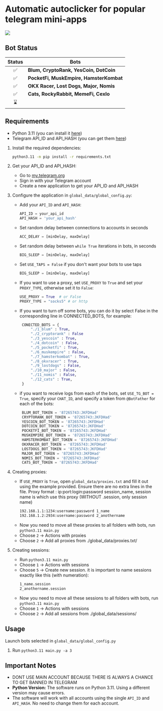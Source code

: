 
# Automatic autoclicker for popular telegram mini-apps
![](https://i.ibb.co/7QBLHsT/result.png)

## Bot Status

| Status | Bots                                            |
|:------:|-------------------------------------------------|
|   ✅   | **Blum, CryptoRank, YesCoin, DotCoin**       |
|   ✅   | **PocketFi, MuskEmpire, HamsterKombat**       |
|   ✅   | **OKX Racer, Lost Dogs, Major, Nomis**                       |
|   ✅   | **Cats, RockyRabbit, MemeFi, CexIo**                      |
|   ⌛   |                               |

## Requirements
- Python 3.11 (you can install it [here](https://www.python.org/downloads/release/python-3110/))
- Telegram API_ID and API_HASH (you can get them [here](https://my.telegram.org/auth?to=apps))

1. Install the required dependencies:
   ```bash
   python3.11 -m pip install -r requirements.txt
   ```

2. Get your API_ID and API_HASH:
   - Go to [my.telegram.org](https://my.telegram.org/auth?to=apps)
   - Sign in with your Telegram account
   - Create a new application to get your API_ID and API_HASH

3. Configure the application in `global_data/global_config.py`:
   - Add your `API_ID` and `API_HASH`:
     ```python
     API_ID = your_api_id
     API_HASH = 'your_api_hash'
     ```

   - Set random delay between connections to accounts in seconds
     ```python
     ACC_DELAY = [minDelay, maxDelay]
     ```
     
   - Set random delay between ```while True``` iterations in bots, in seconds
     ```python
     BIG_SLEEP = [minDelay, maxDelay]
     ```
     
   - Set `USE_TAPS = False` if you don't want your bots to use taps 
     ```python
     BIG_SLEEP = [minDelay, maxDelay]
     ```

   - If you want to use a proxy, set `USE_PROXY` to `True` and set your `PROXY_TYPE`, otherwise set it to `False`:
     ```python
     USE_PROXY = True  # or False
     PROXY_TYPE = "socks5" # or http
     ```
     
   - If you want to turn off some bots, you can do it by select False in the corresponding line in CONNECTED_BOTS, for example:
     ```python
      CONECTED_BOTS = {
          "./1_blum" : True,
          "./2_cryptorank" : False
          "./3_yescoin" : True,
          "./4_dotcoin" : False,
          "./5_pocketfi" : True,
          "./6_muskempire" : False,
          "./7_hamsterkombat" : True,
          "./8_okxracer" : True,
          "./9_lostdogs" : False,
          "./10_major" : False,
          "./11_nomis" : False,
          "./12_cats" : True,
      }

     ```

   - if you want to receive logs from each of the bots, set `USE_TG_BOT = True`, specify your `CHAT_ID`, and specify a token from `@BotFather` for each of the bots:
     ```python
      BLUM_BOT_TOKEN = '87265743:JKFDHad'
      CRYPTORANK_BOT_TOKEN = '87265743:JKFDHad'
      YESCOIN_BOT_TOKEN = '87265743:JKFDHad'
      DOTCOIN_BOT_TOKEN = '87265743:JKFDHad'
      POCKETFI_BOT_TOKEN = '87265743:JKFDHad'
      MUSKEMPIRE_BOT_TOKEN = '87265743:JKFDHad'
      HAMSTERKOMBAT_BOT_TOKEN = '87265743:JKFDHad'
      OKXRACER_BOT_TOKEN = '87265743:JKFDHad'
      LOSTDOGS_BOT_TOKEN = '87265743:JKFDHad'
      MAJOR_BOT_TOKEN = '87265743:JKFDHad'
      NOMIS_BOT_TOKEN = '87265743:JKFDHad'
      CATS_BOT_TOKEN = '87265743:JKFDHad'
     ```

4. Creating proxies:
   - If `USE_PROXY` is `True`, open `global_data/proxies.txt` and fill it out using the example provided. Ensure there are no extra lines in the file.
   Proxy format : ip:port:login:password session_name, session name is which use this proxy (WITHOUT .session, only session name)
      ```txt
      192.168.1.1:1234:username:password 1_name
      192.168.1.2:2934:username:password 2_anothername
      ```
   - Now you need to move all these proxies to all folders with bots, run `python3.11 main.py`
   - Choose `2` -> Actions with proxies
   - Choose `2` -> Add all proxies from ./global_data/proxies.txt/
     
5. Creating sessions:
   - Run `python3.11 main.py`
   - Choose `1` -> Actions with sessions
   - Choose `5` -> Create new session. it is important to name sessions exactly like this (with numeration):
      ```txt
      1_name.session
      2_anothername.session
      ```
   - Now you need to move all these sessions to all folders with bots, run `python3.11 main.py`
   - Choose `1` -> Actions with sessions
   - Choose `2` -> Add all sessions from ./global_data/sessions/

## Usage

Launch bots selected in ```global_data/global_config.py```
1. Run `python3.11 main.py -a 3`

## Important Notes

- DONT USE MAIN ACCOUNT BECAUSE THERE IS ALWAYS A CHANCE TO GET BANNED IN TELEGRAM
- **Python Version:** The software runs on Python 3.11. Using a different version may cause errors.
- The software will work with all accounts using the single `API_ID` and `API_HASH`. No need to change them for each account.


